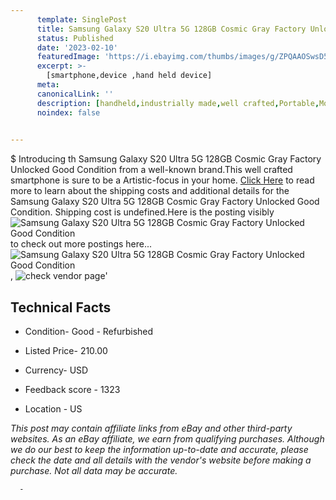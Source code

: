 ```yaml
---
      template: SinglePost
      title: Samsung Galaxy S20 Ultra 5G 128GB Cosmic Gray Factory Unlocked Good Condition
      status: Published
      date: '2023-02-10'
      featuredImage: 'https://i.ebayimg.com/thumbs/images/g/ZPQAAOSwsD5j4vHS/s-l225.jpg'
      excerpt: >-
        [smartphone,device ,hand held device]
      meta:
      canonicalLink: ''
      description: [handheld,industrially made,well crafted,Portable,Mobile,Compact,Convenient,Lightweight,Maneuverable,Man-portable,Miniature,Carriable,Hand-held,Light,Holdable,Transportable,Mobile device,Pocket-sized,On-the-go,Wireless,Cordless,Compact size,Convenient size, smartphone,device ,hand held device]
      noindex: false
      

---
```

$
      Introducing th Samsung Galaxy S20 Ultra 5G 128GB Cosmic Gray Factory Unlocked Good Condition from a well-known brand.This well crafted smartphone is sure to be a Artistic-focus in your home. [Click Here](https://www.ebay.com/itm/195588799237?hash=item2d8a003b05%3Ag%3AZPQAAOSwsD5j4vHS&mkevt=1&mkcid=1&mkrid=711-53200-19255-0&campid=%253CePNCampaignId%253E&customid=%253CreferenceId%253E&toolid=10049) to read more to learn about the shipping costs and additional details for the Samsung Galaxy S20 Ultra 5G 128GB Cosmic Gray Factory Unlocked Good Condition. Shipping cost is undefined.Here is the posting visibly ![Samsung Galaxy S20 Ultra 5G 128GB Cosmic Gray Factory Unlocked Good Condition](https://i.ebayimg.com/thumbs/images/g/ZPQAAOSwsD5j4vHS/s-l225.jpg) to check out more postings here... ![Samsung Galaxy S20 Ultra 5G 128GB Cosmic Gray Factory Unlocked Good Condition](https://i.ebayimg.com/images/g/ZPQAAOSwsD5j4vHS/s-l1200.jpg), ![check vendor page](https://origin-galleryplus.ebayimg.com/ws/web/195588799237_2_0_1/225x225.jpg,https://origin-galleryplus.ebayimg.com/ws/web/195588799237_3_0_1/225x225.jpg)'

      

 ## Technical Facts 



     
      

 - Condition- Good - Refurbished 


      

 - Listed Price- 210.00 


      

 - Currency- USD 


      

 - Feedback score - 1323 


      

 - Location - US 


      
      

 *_This post may contain affiliate links from eBay and other third-party websites. As an eBay affiliate, we earn from qualifying purchases. Although we do our best to keep the information up-to-date and accurate, please check the date and all details with the vendor's website before making a purchase. Not all data may be accurate._*




      -
